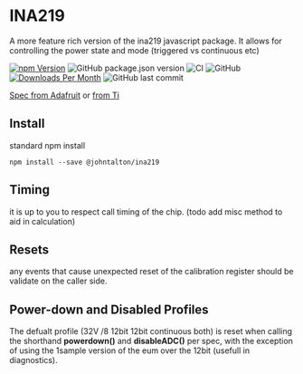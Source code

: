 # INA219

A more feature rich version of the ina219 javascript package.  It allows for controlling the power state and mode (triggered vs continuous etc)

[![npm Version](https://img.shields.io/npm/v/@johntalton/ina219.svg)](https://www.npmjs.com/package/@johntalton/ina219)
![GitHub package.json version](https://img.shields.io/github/package-json/v/johntalton/ina219)
![CI](https://github.com/johntalton/ina219/workflows/CI/badge.svg?branch=master&event=push)
![GitHub](https://img.shields.io/github/license/johntalton/ina219)
[![Downloads Per Month](https://img.shields.io/npm/dm/@johntalton/ina219.svg)](https://www.npmjs.com/package/@johntalton/ina219)
![GitHub last commit](https://img.shields.io/github/last-commit/johntalton/ina219)


[Spec from Adafruit](https://cdn-shop.adafruit.com/datasheets/ina219.pdf)
or
[from Ti](http://www.ti.com/lit/ds/symlink/ina219.pdf)

## Install

standard npm install

`npm install --save @johntalton/ina219`

## Timing

it is up to you to respect call timing of the chip. (todo add misc method to aid in calculation)

## Resets

any events that cause unexpected reset of the calibration register should be validate on the caller side.


## Power-down and Disabled Profiles

The defualt profile (32V /8 12bit 12bit continuous both) is reset when calling the shorthand **powerdown()** and **disableADC()** per spec, with the exception of using the 1sample version of the eum over the 12bit (usefull in diagnostics).


